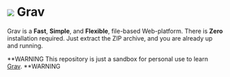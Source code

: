 # ![](https://avatars1.githubusercontent.com/u/8237355?v=2&s=50) Grav 

Grav is a **Fast**, **Simple**, and **Flexible**, file-based Web-platform.  There is **Zero** installation required.  Just extract the ZIP archive, and you are already up and running.

**WARNING
This repository is just a sandbox for personal use to learn [Grav](http://getgrav.org).
**WARNING
